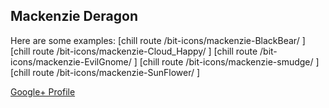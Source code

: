 <article id="icon-artist-mackenzie-deragon">
  <h1>
    Mackenzie Deragon
  </h1>
  <p>
    Here are some examples:
    <span class="u-block">
      <span>[chill route /bit-icons/mackenzie-BlackBear/ ]</span>
      <span>[chill route /bit-icons/mackenzie-Cloud_Happy/ ]</span>
      <span>[chill route /bit-icons/mackenzie-EvilGnome/ ]</span>
      <span>[chill route /bit-icons/mackenzie-smudge/ ]</span>
      <span>[chill route /bit-icons/mackenzie-SunFlower/ ]</span>
    </span>
  </p>
  <p>
    <span class="u-block">
      <a href="https://plus.google.com/118328938247559548750"
        >Google+ Profile</a
      >
    </span>
  </p>
</article>
